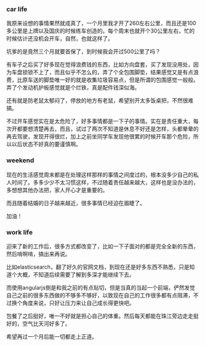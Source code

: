 ### car life

我原来设想的事情果然就成真了，一个月里我才开了260左右公里，而且还是100多公里是上牌以及国庆的时候练车创造的。每个周末也就开个30公里左右，忙的时候估计还没机会开车，自然，也就这样了。

坑爹的是竟然三个月就要首保了，到时候我会开过500公里了吗？

有车子之后买了好多现在觉得浪费钱的东西，比如方向盘套，买了发现没用处，因为车盘锁锁不上了，而且似乎不怎么的，弄了个全包围脚垫，结果感觉又是有点浪费，比原车送的脚垫唯一好的就是收集垃圾容易点，但是所谓的包围感觉一般般。弄了个发动机护板感觉就是个烂铁，真是配件钱深似海。

还有就是防老鼠太郁闷了，停放的地方有老鼠，希望别开太多饭桌把，不然很难搞。

不过开车感觉实在是太危险了，好多事情都是一下子的事情。实在是责任重大，每次开都要想清楚再去，而且，试过了两次不知道是休息不好还是怎样，头都晕晕的再去驾驶，发现开得很烂，加上之前坐同学车发现他很累的时候开车那个危险，所以以后状态不好真的要谨慎啊。



### weekend

现在的生活感觉周末都是在处理这样那样的事情之间度过的，根本没多少自己的私人时间了。多多少少不太习惯这样，不过随着责任越来越大，这样也是没办法的，多想想其他办法把，家人开心才是重要的。

而且随着结婚的日子越来越近，很多事情已经迫在眉睫了。

加油！



### work life

迎来了新的工作后，很多方式都改变了，比如一下子面对的都是完全全新的东西，然后啃啊啃，搞出来再说。

比如elasticsearch，翻了好久的官网文档，到现在还是好多东西不熟悉，只是知道个大概，不知道后续需要了解到多深才能继续下去。

而使用angularjs倒是和我之前的有点贴切，但是当真的当起一个前端，俨然发觉自己之前的很多东西做的不够多不够好，以致现在自己的工作很多都有点阻滞，不过换个角度来说，只好让压力来让自己成长得更快吧。

包餐了之后挺好，唯一不好就是担心自己的体重。然后每天都能在珠江旁边走走挺好的，空气比天河好多了。

希望再过一个月后能一切都走上正道。